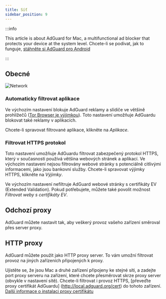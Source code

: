 ```yaml
---
title: Síť
sidebar_position: 9
---
```


:::info

This article is about AdGuard for Mac, a multifunctional ad blocker that protects your device at the system level. Chcete-li se podívat, jak to funguje, [stáhněte si AdGuard pro Android](https://agrd.io/download-kb-adblock)

:::

## Obecné

![Network](https://cdn.adtidy.org/content/kb/ad_blocker/mac/network.png)

### Automaticky filtrovat aplikace

Ve výchozím nastavení blokuje AdGuard reklamy a slídiče ve většině prohlížečů ([Tor Browser je výjimkou](/adguard-for-mac/solving-problems/tor-filtering)). Toto nastavení umožňuje AdGuardu blokovat také reklamy v aplikacích.

Chcete-li spravovat filtrované aplikace, klikněte na _Aplikace_.

### Filtrovat HTTPS protokol

Toto nastavení umožňuje AdGuardu filtrovat zabezpečený protokol HTTPS, který v současnosti používá většina webových stránek a aplikací. Ve výchozím nastavení nejsou filtrovány webové stránky s potenciálně citlivými informacemi, jako jsou bankovní služby. Chcete-li spravovat výjimky HTTPS, klikněte na _Výjimky_.

Ve výchozím nastavení nefiltruje AdGuard webové stránky s certifikáty EV (Extended Validation). Pokud potřebujete, můžete také povolit možnost _Filtrovat weby s certifikáty EV_.

## Odchozí proxy

AdGuard můžete nastavit tak, aby veškerý provoz vašeho zařízení směroval přes server proxy.

## HTTP proxy

AdGuard můžete použít jako HTTP proxy server. To vám umožní filtrovat provoz na jiných zařízeních připojených k proxy.

Ujistěte se, že jsou Mac a druhé zařízení připojeny ke stejné síti, a zadejte port proxy serveru na zařízení, které chcete přesměrovat skrze proxy server (obvykle v nastavení sítě). Chcete-li filtrovat i provoz HTTPS, [převeďte proxy certifikát AdGuardu] (http://local.adguard.org/cert) do tohoto zařízení. [Další informace o instalaci proxy certifikátu](/guides/proxy-certificate)
